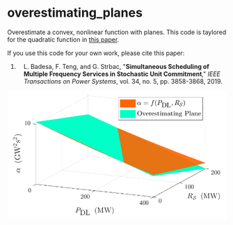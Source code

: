 # overestimating_planes
Overestimate a convex, nonlinear function with planes. This code is taylored for the quadratic function in [this paper](https://arxiv.org/abs/1809.10391).

If you use this code for your own work, please cite this paper:

 <ol>
  <li style="padding-left:1em">  L. Badesa, F. Teng, and G. Strbac, "<b>Simultaneous Scheduling of Multiple Frequency Services in Stochastic Unit Commitment</b>," <i>IEEE Transactions on Power Systems</i>, vol. 34, no. 5, pp. 3858-3868, 2019.
</ol> 



![example1](overest_planes.png)
